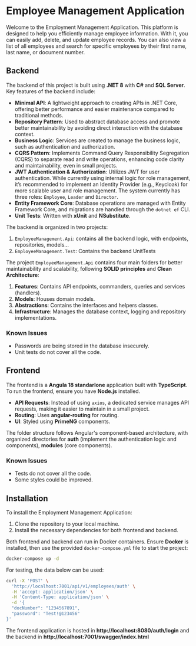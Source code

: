 # Employee Management Application

Welcome to the Employment Management Application. This platform is designed to help you efficiently manage employee information. With it, you can easily add, delete, and update employee records. You can also view a list of all employees and search for specific employees by their first name, last name, or document number.

## Backend

The backend of this project is built using **.NET 8** with **C#** and **SQL Server**. Key features of the backend include:

- **Minimal API**: A lightweight approach to creating APIs in .NET Core, offering better performance and easier maintenance compared to traditional methods.
- **Repository Pattern**: Used to abstract database access and promote better maintainability by avoiding direct interaction with the database context.
- **Business Logic**: Services are created to manage the business logic, such as authentication and authorization.
- **CQRS Pattern**: Implements Command Query Responsibility Segregation (CQRS) to separate read and write operations, enhancing code clarity and maintainability, even in small projects.
- **JWT Authentication & Authorization**: Utilizes JWT for user authentication. While currently using internal logic for role management, it’s recommended to implement an Identity Provider (e.g., Keycloak) for more scalable user and role management. The system currently has three roles: `Employee`, `Leader` and `Director`.
- **Entity Framework Core**: Database operations are managed with Entity Framework Core, and migrations are handled through the `dotnet ef` CLI.
- **Unit Tests**: Written with **xUnit** and **NSubstitute**.

The backend is organized in two projects:

1. `EmployeeManagement.Api`: contains all the backend logic, with endpoints, repositories, models...
2. `EmployeeManagement.Test`: Contains the backend UnitTests

The project `EmployeeManagement.Api` contains four main folders for better maintainability and scalability, following **SOLID principles** and **Clean Architecture**:

1. **Features**: Contains API endpoints, commanders, queries and services (handlers).
2. **Models**: Houses domain models.
3. **Abstractions**: Contains the interfaces and helpers classes.
4. **Infrastructure**: Manages the database context, logging and repository 
implementations.

### Known Issues
- Passwords are being stored in the database insecurely.
- Unit tests do not cover all the code.

## Frontend

The frontend is a **Angula 18 standarlone** application built with **TypeScript**. To run the frontend, ensure you have **Node.js** installed.

- **API Requests**: Instead of using `axios`, a dedicated service manages API requests, making it easier to maintain in a small project.
- **Routing**: Uses **angular-routing** for routing.
- **UI**: Styled using **PrimeNG** components.

The folder structure follows Angular's component-based architecture, with organized directories for **auth** (implement the authentication logic and components), **modules** (core components).

### Known Issues
- Tests do not cover all the code.
- Some styles could be improved.

## Installation

To install the Employment Management Application:

1. Clone the repository to your local machine.
2. Install the necessary dependencies for both frontend and backend.

Both frontend and backend can run in Docker containers. Ensure **Docker** is installed, then use the provided `docker-compose.yml` file to start the project:

```bash
docker-compose up -d
```

For testing, the data below can be used:

```bash
curl -X 'POST' \
  'http://localhost:7001/api/v1/employees/auth' \
  -H 'accept: application/json' \
  -H 'Content-Type: application/json' \
  -d '{
  "docNumber": "1234567891",
  "password": "Test!@123456"
}'
```

The frontend application is hosted in **http://localhost:8080/auth/login** and the backend in **http://localhost:7001/swagger/index.html**